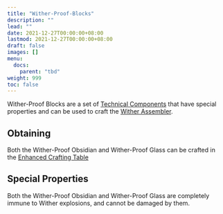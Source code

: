 ```yaml
---
title: "Wither-Proof-Blocks"
description: ""
lead: ""
date: 2021-12-27T00:00:00+08:00
lastmod: 2021-12-27T00:00:00+08:00
draft: false
images: []
menu: 
  docs:
    parent: "tbd"
weight: 999
toc: false
---
```


Wither-Proof Blocks are a set of [Technical Components](https://github.com/Slimefun/Slimefun4/wiki/Technical-Components) that have special properties and can be used to craft the [Wither Assembler](https://github.com/Slimefun/Slimefun4/wiki/Wither-Assembler).

## Obtaining

Both the Wither-Proof Obsidian and Wither-Proof Glass can be crafted in the [Enhanced Crafting Table](https://github.com/Slimefun/Slimefun4/wiki/Enhanced-Crafting-Table)

## Special Properties

Both the Wither-Proof Obsidian and Wither-Proof Glass are completely immune to Wither explosions, and cannot be damaged by them.
